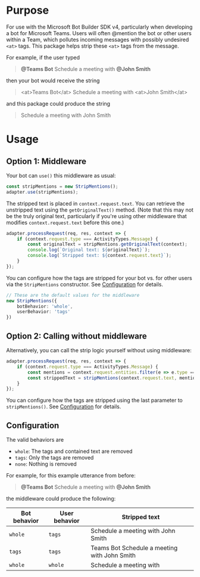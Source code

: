 # Purpose

For use with the Microsoft Bot Builder SDK v4, particularly when developing a bot for Microsoft Teams. Users will often @mention the bot or other users within a Team, which pollutes incoming messages with possibly undesired `<at>` tags. This package helps strip these `<at>` tags from the message.

For example, if the user typed
> **@Teams Bot** Schedule a meeting with **@John Smith**

then your bot would receive the string
>\<at>Teams Bot\</at> Schedule a meeting with \<at>John Smith\</at>

and this package could produce the string
> Schedule a meeting with John Smith

# Usage

## Option 1: Middleware

Your bot can `use()` this middleware as usual:

```ts
const stripMentions = new StripMentions();
adapter.use(stripMentions);
```

The stripped text is placed in `context.request.text`. You can retrieve the unstripped text using the `getOriginalText()` method. (Note that this may not be the truly original text, particularly if you're using other middleware that modifies `context.request.text` before this one.)

```ts
adapter.processRequest(req, res, context => {
    if (context.request.type === ActivityTypes.Message) {
        const originalText = stripMentions.getOriginalText(context);
        console.log(`Original text: ${originalText}`);
        console.log(`Stripped text: ${context.request.text}`);
    }
});
```

You can configure how the tags are stripped for your bot vs. for other users via the `StripMentions` constructor. See [Configuration](#configuration) for details.

```ts
// These are the default values for the middleware
new StripMentions({
    botBehavior: 'whole',
    userBehavior: 'tags'
})
```

## Option 2: Calling without middleware

Alternatively, you can call the strip logic yourself without using middleware:

```ts
adapter.processRequest(req, res, context => {
    if (context.request.type === ActivityTypes.Message) {
        const mentions = context.request.entities.filter(e => e.type === 'mention');
        const strippedText = stripMentions(context.request.text, mentions, 'tags');
    }
});
```

You can configure how the tags are stripped using the last parameter to `stripMentions()`. See [Configuration](#configuration) for details.

## Configuration

The valid behaviors are
- `whole`: The tags and contained text are removed
- `tags`: Only the tags are removed
- `none`: Nothing is removed

For example, for this example utterance from before:
> **@Teams Bot** Schedule a meeting with **@John Smith**

the middleware could produce the following:

| Bot behavior | User behavior | Stripped text                                 |
| ------------ | ------------- | --------------------------------------------- |
| `whole`      | `tags`        | Schedule a meeting with John Smith            |
| `tags`       | `tags`        | Teams Bot Schedule a meeting with John Smith  |
| `whole`      | `whole`       | Schedule a meeting with                       |